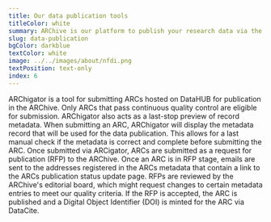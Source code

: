 ```yaml
---
title: Our data publication tools
titleColor: white
summary: ARChive is our platform to publish your research data via the ARCigator.
slug: data-publication
bgColor: darkblue
textColor: white
image: ../../images/about/nfdi.png
textPosition: text-only
index: 6
---
```


ARChigator is a tool for submitting ARCs hosted on DataHUB for publication in the ARChive. 
Only ARCs that pass continuous quality control are eligible for submission. 
ARChigator also acts as a last-stop preview of record metadata. 
When submitting an ARC, ARChigator will display the metadata record that will be used for the data publication. 
This allows for a last manual check if the metadata is correct and complete before submitting the ARC. 
Once submitted via ARCigator, ARCs are submitted as a request for publication (RFP) to the ARChive. 
Once an ARC is in RFP stage, emails are sent to the addresses registered in the ARCs metadata that contain a link to the ARCs publication status update page. 
RFPs are reviewed by the ARChive's editorial board, which might request changes to certain metadata entries to meet our quality criteria. 
If the RFP is accepted, the ARC is published and a Digital Object Identifier (DOI) is minted for the ARC via DataCite.